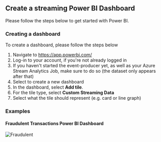 ## Create a streaming Power BI Dashboard
Please follow the steps below to get started with Power BI.

### Creating a dashboard
To create a dashboard, please follow the steps below
1. Navigate to https://app.powerbi.com/ 
2. Log-in to your account, if you're not already logged in
3. If you haven't started the event-producer yet, as well as your Azure Stream Analytics Job, make sure to do so (the dataset only appears after that)
4. Select to create a new dashboard
5. In the dashboard, select **Add tile**. 
6. For the tile type, select **Custom Streaming Data**
5. Select what the tile should represent (e.g. card or line graph)

### Examples

#### Fraudulent Transactions Power BI Dashboard
![Fraudulent](https://github.com/aslotte/mldotnet-real-time-data-streaming-workshop/blob/master/instructions/images/powerbi-example.PNG)
